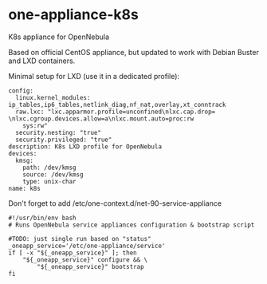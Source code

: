 # one-appliance-k8s
K8s appliance for OpenNebula

Based on official CentOS appliance, but updated to work with Debian Buster and LXD containers. 

Minimal setup for LXD (use it in a dedicated profile):

```
config:
  linux.kernel_modules: ip_tables,ip6_tables,netlink_diag,nf_nat,overlay,xt_conntrack
  raw.lxc: "lxc.apparmor.profile=unconfined\nlxc.cap.drop= \nlxc.cgroup.devices.allow=a\nlxc.mount.auto=proc:rw
    sys:rw"
  security.nesting: "true"
  security.privileged: "true"
description: K8s LXD profile for OpenNebula
devices:
  kmsg:
    path: /dev/kmsg
    source: /dev/kmsg
    type: unix-char
name: k8s
```

Don't forget to add /etc/one-context.d/net-90-service-appliance
```
#!/usr/bin/env bash
# Runs OpenNebula service appliances configuration & bootstrap script

#TODO: just single run based on "status"
_oneapp_service='/etc/one-appliance/service'
if [ -x "${_oneapp_service}" ]; then
    "${_oneapp_service}" configure && \
        "${_oneapp_service}" bootstrap
fi
```
